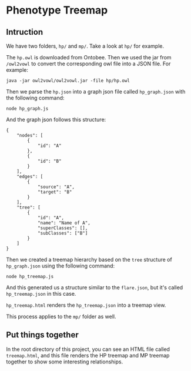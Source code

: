 # Phenotype Treemap

## Intruction

We have two folders, `hp/` and `mp/`. Take a look at `hp/` for example.

The `hp.owl` is downloaded from Ontobee. Then we used the jar from `/owl2vowl` to convert the corresponding owl file into a JSON file. For example:

````
java -jar owl2vowl/owl2vowl.jar -file hp/hp.owl
````

Then we parse the `hp.json` into a graph json file called `hp_graph.json` with the following command:

````
node hp_graph.js
````

And the graph json follows this structure:

````
{
    "nodes": [
        {
            "id": "A"
        },
        {
            "id": "B"
        }
    ],
    "edges": [
        {
            "source": "A",
            "target": "B"
        }
    ],
    "tree": [
        {
            "id": "A",
            "name": "Name of A",
            "superClasses": [],
            "subClasses": ["B"]
        }
    ]
}
````

Then we created a treemap hierarchy based on the `tree` structure of `hp_graph.json` using the following command:

````
node hp_treemap.js
````

And this generated us a structure similar to the `flare.json`, but it's called `hp_treemap.json` in this case.

`hp_treemap.html` renders the `hp_treemap.json` into a treemap view.

This process applies to the `mp/` folder as well.

## Put things together

In the root directory of this project, you can see an HTML file called `treemap.html`, and this file renders the HP treemap and MP treemap together to show some interesting relationships.